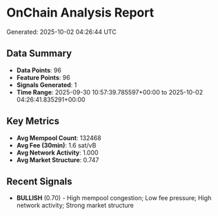 # OnChain Analysis Report
Generated: 2025-10-02 04:26:44 UTC

## Data Summary
- **Data Points**: 96
- **Feature Points**: 96
- **Signals Generated**: 1
- **Time Range**: 2025-09-30 10:57:39.785597+00:00 to 2025-10-02 04:26:41.835291+00:00

## Key Metrics
- **Avg Mempool Count**: 132468
- **Avg Fee (30min)**: 1.6 sat/vB
- **Avg Network Activity**: 1.000
- **Avg Market Structure**: 0.747

## Recent Signals
- **BULLISH** (0.70) - High mempool congestion; Low fee pressure; High network activity; Strong market structure
